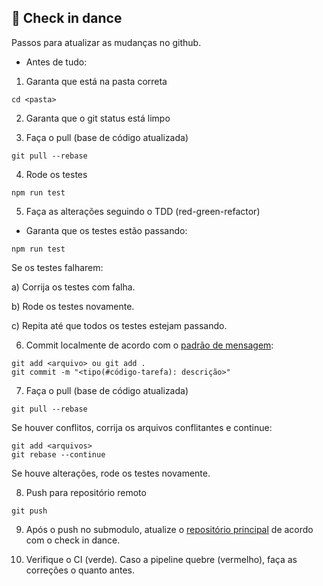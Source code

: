 ## 👣 Check in dance
Passos para atualizar as mudanças no github.

- Antes de tudo:

1. Garanta que está na pasta correta
```
cd <pasta>
```

2. Garanta que o git status está limpo

3. Faça o pull (base de código atualizada) 
```
git pull --rebase
```
4. Rode os testes
```
npm run test
```
5. Faça as alterações seguindo o TDD (red-green-refactor)

- Garanta que os testes estão passando:
```
npm run test
```
Se os testes falharem:

a) Corrija os testes com falha. 

b) Rode os testes novamente. 

c) Repita até que todos os testes estejam passando.

6. Commit localmente de acordo com o [padrão de mensagem](https://www.conventionalcommits.org/en/v1.0.0/): 

```
git add <arquivo> ou git add . 
git commit -m "<tipo(#código-tarefa): descrição>"
```

7. Faça o pull (base de código atualizada) 
```
git pull --rebase
```
Se houver conflitos, corrija os arquivos conflitantes e continue:
```
git add <arquivos> 
git rebase --continue
```
Se houve alterações, rode os testes novamente.

8. Push para repositório remoto 
```
git push
```
9. Após o push no submodulo, atualize o [repositório principal](https://github.com/MeConta/me-conta) de acordo com o check in dance.

10. Verifique o CI (verde). Caso a pipeline quebre (vermelho), faça as correções o quanto antes.